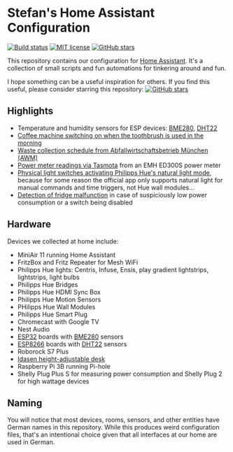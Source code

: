 # Stefan's Home Assistant Configuration

[![Build status](https://github.com/stoman/homeassistant-config/actions/workflows/home-assistant.yml/badge.svg)](https://github.com/stoman/homeassistant-config/actions/)
[![MIT license](https://img.shields.io/github/license/stoman/homeassistant-config.svg)](LICENSE.md)
[![GitHub stars](https://img.shields.io/github/stars/stoman/homeassistant-config.svg)](https://github.com/stoman/homeassistant-config/stargazers/)

This repository contains our configuration for [Home Assistant](https://github.com/home-assistant). It's a collection of small scripts and fun automations for tinkering around and fun.

I hope something can be a useful inspiration for others. If you find this useful, please consider starring this repository: [![GitHub stars](https://img.shields.io/github/stars/stoman/homeassistant-config.svg?style=social)](https://github.com/stoman/homeassistant-config/stargazers/)

## Highlights

- Temperature and humidity sensors for ESP devices: [BME280](esphome/.sensor.bme280.yaml), [DHT22](esphome/.sensor.dht22.yaml)
- [Coffee machine switching on when the toothbrush is used in the morning](automations/coffee.yaml)
- [Waste collection schedule from Abfallwirtschaftsbetrieb München (AWM)](packages/waste_collection_schedule.yaml)
- [Power meter readings via Tasmota](packages/tasmota_smart_meter.yaml) from an EMH ED300S power meter
- [Physical light switches activating Philipps Hue's natural light mode](automations/lights/), because for some reason the official app only supports natural light for manual commands and time triggers, not Hue wall modules...
- [Detection of fridge malfunction](automations/fridge/) in case of suspiciously low power consumption or a switch being disabled

## Hardware

Devices we collected at home include:

- MiniAir 11 running Home Assistant
- FritzBox and Fritz Repeater for Mesh WiFi
- Philipps Hue lights: Centris, Infuse, Ensis, play gradient lightstrips, lightstrips, light bulbs
- Philipps Hue Bridges
- Philipps Hue HDMI Sync Box
- Philipps Hue Motion Sensors
- PHilipps Hue Wall Modules
- Philipps Hue Smart Plug
- Chromecast with Google TV
- Nest Audio
- [ESP32](esphome/.device.esp32.yaml) boards with [BME280](esphome/.sensor.bme280.yaml) sensors
- [ESP8266](esphome/.device.esp8266.yaml) boards with [DHT22](esphome/.sensor.dht22.yaml) sensors
- Roborock S7 Plus
- [Idasen height-adjustable desk](esphome/.sensor.idasen.yaml)
- Raspberry Pi 3B running Pi-hole
- Shelly Plug Plus S for measuring power consumption and Shelly Plug 2 for high wattage devices

## Naming

You will notice that most devices, rooms, sensors, and other entities have German names in this repository. While this produces weird configuration files, that's an intentional choice given that all interfaces at our home are used in German.

